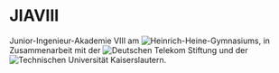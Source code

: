 # JIAVIII

Junior-Ingenieur-Akademie VIII am ![Heinrich-Heine-Gymnasiums](https://www.hhg-kl.de/), in Zusammenarbeit mit der ![Deutschen Telekom Stiftung](https://www.telekom-stiftung.de/projekte/junior-ingenieur-akademie) und der ![Technischen Universität Kaiserslautern](https://www.uni-kl.de/).
